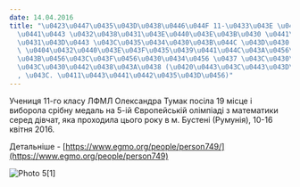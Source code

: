 ```yaml
---
date: 14.04.2016
title: "\u0423\u0447\u0435\u043D\u0438\u0446\u044F 11-\u0433\u043E \u043A\u043B\u0430\
  \u0441\u0443 \u0432\u0438\u0431\u043E\u0440\u043E\u043B\u0430 \u0441\u0440\u0456\
  \u0431\u043D\u0443 \u043C\u0435\u0434\u0430\u043B\u044C \u043D\u0430 5-\u0456\u0439\
  \ \u0404\u0432\u0440\u043E\u043F\u0435\u0439\u0441\u044C\u043A\u0456\u0439 \u043E\
  \u043B\u0456\u043C\u043F\u0456\u0430\u0434\u0456 \u0437 \u043C\u0430\u0442\u0435\
  \u043C\u0430\u0442\u0438\u043A\u0438 (\u0420\u0443\u043C\u0443\u043D\u0456\u044F\
  , \u043C. \u0411\u0443\u0441\u0442\u0435\u043D\u0456)"
---
```

Учениця 11-го класу ЛФМЛ Олександра Тумак посіла 19 місце і виборола срібну медаль на 5-ій Європейській олімпіаді з математики серед дівчат, яка проходила цього року в м. Бустені (Румунія), 10-16 квітня 2016.

Детальніше -
[https://www.egmo.org/people/person749/](https://www.egmo.org/people/person749)

![Photo 5[1]](/files/учениця-11-го-класу--photo5-1_312x407.jpg)